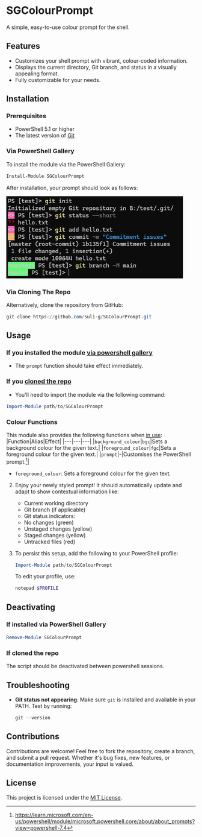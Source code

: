 # SGColourPrompt

A simple, easy-to-use colour prompt for the shell.

## Features

- Customizes your shell prompt with vibrant, colour-coded information.
- Displays the current directory, Git branch, and status in a visually appealing format.
- Fully customizable for your needs.

## Installation

### Prerequisites

- PowerShell 5.1 or higher
- The latest version of [Git](https://git-scm.com/book/en/v2/Getting-Started-Installing-Git)

### Via PowerShell Gallery

To install the module via the PowerShell Gallery:

```powershell
Install-Module SGColourPrompt
```

After installation, your prompt should look as follows:

![SGColourPrompt](./images/SGColourPrompt.png)

### Via Cloning The Repo

Alternatively, clone the repository from GitHub:

```powershell
git clone https://github.com/suli-g/SGColourPrompt.git
```

## Usage

### If you installed the module [via powershell gallery](#powershell)

- The `prompt` function should take effect immediately.

### If you [cloned the repo](#via-cloning-the-repo)

- You'll need to import the module via the following command:

```powershell
Import-Module path/to/SGColourPrompt
```

### Colour Functions

This module also provides the following functions when [in use](#usage):
|Function|Alias|Effect|
|---|---|---|
|`background_colour`|`bgc`|Sets a background colour for the given text.|
|`foreground_colour`|`fgc`|Sets a foreground colour for the given text.|
|`prompt`|-|Customises the PowerShell prompt.[^1]|

[^1]: <https://learn.microsoft.com/en-us/powershell/module/microsoft.powershell.core/about/about_prompts?view=powershell-7.4>

- `foreground_colour`: Sets a foreground colour for the given text.

2. Enjoy your newly styled prompt! It should automatically update and adapt to show contextual information like:

   - Current working directory
   - Git branch (if applicable)
   - Git status indicators:
    - No changes (green)
    - Unstaged changes (yellow)
    - Staged changes (yellow)
    - Untracked files (red)

3. To persist this setup, add the following to your PowerShell profile:

   ```powershell
   Import-Module path/to/SGColourPrompt
   ```

   To edit your profile, use:

   ```powershell
   notepad $PROFILE
   ```

## Deactivating

### If installed via PowerShell Gallery

```powershell
Remove-Module SGColourPrompt
```

### If cloned the repo

The script should be deactivated between powershell sessions.

## Troubleshooting

- **Git status not appearing**:
  Make sure `git` is installed and available in your PATH. Test by running:
  ```powershell
  git --version
  ```

## Contributions

Contributions are welcome! Feel free to fork the repository, create a branch, and submit a pull request. Whether it's bug fixes, new features, or documentation improvements, your input is valued.

## License

This project is licensed under the [MIT License](./LICENSE).
